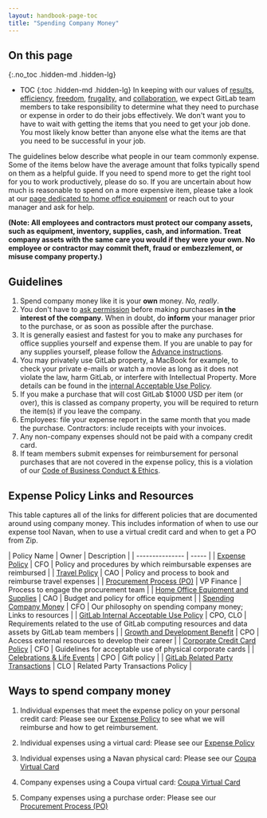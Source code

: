```yaml
---
layout: handbook-page-toc
title: "Spending Company Money"
---
```


## On this page
{:.no_toc .hidden-md .hidden-lg}

- TOC
{:toc .hidden-md .hidden-lg}
In keeping with our values of [results](/handbook/values/#results), [efficiency](/handbook/values/#efficiency), [freedom](/handbook/values/#freedom-and-responsibility-over-rigidity), [frugality](/handbook/values/#frugality), and [collaboration](/handbook/values/#collaboration), we expect GitLab team members to take responsibility to determine what they need to purchase or expense in order to do their jobs effectively. We don't want you to have to wait with getting the items that you need to get your job done. You most likely know better than anyone else what the items are that you need to be successful in your job.

The guidelines below describe what people in our team commonly expense. Some of the items below have the average amount that folks typically spend on them as a helpful guide. If you need to spend more to get the right tool for you to work productively, please do so. If you are uncertain about how much is reasonable to spend on a more expensive item, please take a look at our [page dedicated to home office equipment](/handbook/finance/procurement/office-equipment-supplies/) or reach out to your manager and ask for help.

**(Note: All employees and contractors must protect our company assets, such as equipment, inventory, supplies, cash, and information. Treat company assets with the same care you would if they were your own. No employee or contractor may commit theft, fraud or embezzlement, or misuse company property.)**

## Guidelines

1. Spend company money like it is your **own** money. _No, really_.
1. You don't have to [ask permission](https://m.signalvnoise.com/if-you-ask-for-my-permission-you-wont-have-my-permission-9d8bb4f9c940) before making purchases **in the interest of the company**. When in doubt, do **inform** your manager prior to the purchase, or as soon as possible after the purchase.
1. It is generally easiest and fastest for you to make any purchases for office supplies yourself and expense them. If you are unable to pay for any supplies yourself, please follow the [Advance instructions](/handbook/finance/expenses/#team-member-expense-temporary-advances).
1. You may privately use GitLab property, a MacBook for example, to check your private e-mails or watch a movie as long as it does not violate the law, harm GitLab, or interfere with Intellectual Property. More details can be found in the [internal Acceptable Use Policy](/handbook/people-group/acceptable-use-policy/).
1. If you make a purchase that will cost GitLab $1000 USD per item (or over), this is classed as company property, you will be required to return the item(s) if you leave the company.
1. Employees: file your expense report in the same month that you made the purchase. Contractors: include receipts with your invoices.
1. Any non-company expenses should not be paid with a company credit card.
1. If team members submit expenses for reimbursement for personal purchases that are not covered in the expense policy, this is a violation of our [Code of Business Conduct & Ethics](https://ir.gitlab.com/static-files/7d8c7eb3-cb17-4d68-a607-1b7a1fa1c95d).  


## Expense Policy Links and Resources

This table captures all of the links for different policies that are documented around using company money. This includes information of when to use our expense tool Navan, when to use a virtual credit card and when to get a PO from Zip. 


| Policy Name | Owner | Description |
| --------------- | ----- |
| [Expense Policy](https://about.gitlab.com/handbook/finance/expenses/) | CFO | Policy and procedures by which reimbursable expenses are reimbursed |
| [Travel Policy](https://about.gitlab.com/handbook/travel/) | CAO | Policy and process to book and reimburse travel expenses |
| [Procurement Process (PO)](https://about.gitlab.com/handbook/finance/procurement/) | VP Finance | Process to engage the procurement team |
| [Home Office Equipment and Supplies](https://about.gitlab.com/handbook/finance/procurement/office-equipment-supplies/) | CAO | Budget and policy for office equipment |
| [Spending Company Money](https://about.gitlab.com/handbook/spending-company-money/) | CFO | Our philosophy on spending company money; Links to resources |
| [GitLab Internal Acceptable Use Policy](https://about.gitlab.com/handbook/people-group/acceptable-use-policy/) | CPO, CLO | Requirements related to the use of GitLab computing resources and data assets by GitLab team members |
| [Growth and Development Benefit](https://about.gitlab.com/handbook/total-rewards/benefits/general-and-entity-benefits/growth-and-development/) | CPO | Access external resources to develop their career |
| [Corporate Credit Card Policy](https://about.gitlab.com/handbook/finance/accounts-payable/corp-credit-cards/) | CFO | Guidelines for acceptable use of physical corporate cards |
| [Celebrations & Life Events](https://about.gitlab.com/handbook/people-group/celebrations/#sts=Anniversary%20Gifts) | CPO | Gift policy |
| [GitLab Related Party Transactions](https://about.gitlab.com/handbook/legal/gitlab-related-party-transactions-policy/) | CLO | Related Party Transactions Policy |

## Ways to spend company money


1. Individual expenses that meet the expense policy on your personal credit card: Please see our [Expense Policy](https://about.gitlab.com/handbook/finance/expenses/) to see what we will reimburse and how to get reimbursement.

1. Individual expenses using a virtual card: Please see our [Expense Policy](https://about.gitlab.com/handbook/finance/expenses/)

1. Individual expenses using a Navan physical card: Please see our [Coupa Virtual Card](https://about.gitlab.com/handbook/business-technology/enterprise-applications/guides/coupa-virtual-cards/)

1. Company expenses using a Coupa virtual card:  [Coupa Virtual Card](https://about.gitlab.com/handbook/business-technology/enterprise-applications/guides/coupa-virtual-cards/)

1. Company expenses using a purchase order: Please see our [Procurement Process (PO)](https://about.gitlab.com/handbook/finance/procurement/) 








